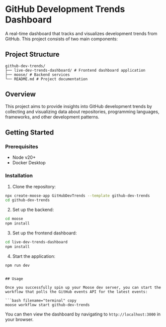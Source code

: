 # GitHub Development Trends Dashboard

A real-time dashboard that tracks and visualizes development trends from GitHub. This project consists of two main components:

## Project Structure

```
github-dev-trends/
├── live-dev-trends-dashboard/ # Frontend dashboard application
├── moose/ # Backend services
└── README.md # Project documentation
```

## Overview

This project aims to provide insights into GitHub development trends by collecting and visualizing data about repositories, programming languages, frameworks, and other development patterns.

## Getting Started

### Prerequisites

- Node v20+
- Docker Desktop

### Installation

1. Clone the repository:
```bash filename="terminal" copy
npx create-moose-app GitHubDevTrends --template github-dev-trends
cd github-dev-trends
```

2. Set up the backend:
```bash filename="terminal" copy
cd moose
npm install
```

3. Set up the frontend dashboard:
```bash filename="terminal" copy
cd live-dev-trends-dashboard
npm install
```

4. Start the application:
```bash
npm run dev
```
```

## Usage

Once you successfully spin up your Moose dev server, you can start the workflow that polls the GitHub events API for the latest events:

```bash filename="terminal" copy
moose workflow start github-dev-trends
```

You can then view the dashboard by navigating to `http://localhost:3000` in your browser.